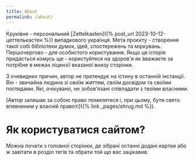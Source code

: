 ```yaml
---
title: About
permalink: /about/
---
```


Круківня - персональний [Zettelkasten]({% post_url 2023-10-12-цеттелькастен %}) випадкового українця. Мета проєкту - створення такої собі бібліотеки думок, ідей, спостережень та міркувань. Першочергово - для особистого користування. Якщо ця історія придасться комусь ще - користуйтеся на здоров'я як вважаєте за потрібне в межах ліцензії вказаної внизу сторінки.

З очевидних причин, автор не претендує на істину в останній інстанції. Він - звичайна людина зі своїм життям, своїм досвідом та своїми поглядами. Які, очікувано, не зобов'язані співпадати з твоїми власними.

[Автор залишає за собою право помилятися і, при цьому, бути свято впевненим у власній правоті]({% link _pages/shrug.md %}).

# Як користуватися сайтом?

Можна почати з головної сторінки, де зібрані останні додані картки або ж завітати в розділ тегів та обрати той що вас зацікавив.
